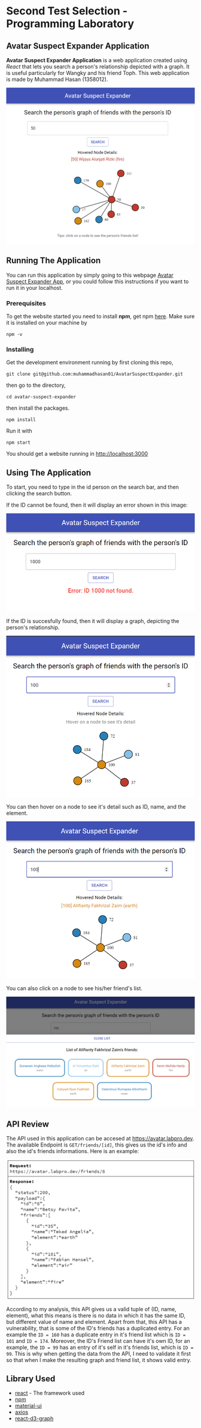 # Second Test Selection - Programming Laboratory
## Avatar Suspect Expander Application

**Avatar Suspect Expander Application** is a web application created using *React* that lets you search a person's relationship depicted with a graph. It is useful particularly for Wangky and his friend Toph. This web application is made by Muhammad Hasan (1358012).

![AvatarSuspectExpander](./assets/AvatarSuspectExpander.png)

## Running The Application

You can run this application by simply going to this webpage [Avatar Suspect Expander App](https://muhammadhasan01.github.io/AvatarSuspectExpander/), or you could follow this instructions if you want to run it in your localhost.

### Prerequisites

To get the website started you need to install **npm**, get npm [here](https://www.npmjs.com/get-npm). Make sure it is installed on your machine by

```
npm -v
```

### Installing

Get the development environment running by first cloning this repo,

```
git clone git@github.com:muhammadhasan01/AvatarSuspectExpander.git
```

then go to the directory,

```
cd avatar-suspect-expander
```
then install the packages.
```
npm install
```
Run it with
```
npm start
```
You should get a website running in <http://localhost:3000>

## Using The Application

To start, you need to type in the id person on the search bar, and then clicking the search button.

If the ID cannot be found, then it will display an error shown in this image:

![IDNotFound](./assets/IDNotFound.png)

If the ID is succesfully found, then it will display a graph, depicting the person's relationship.

![IDFound](./assets/IDFound.png)

You can then hover on a node to see it's detail such as ID, name, and the element.

![HoverNode](./assets/HoverNode.png)

You can also click on a node to see his/her friend's list.

![FriendsList](./assets/FriendsList.png)


## API Review

The API used in this application can be accesed at <https://avatar.labpro.dev>. The available Endpoint is `GET/friends/[id]`, this gives us the id's info and also the id's friends informations. Here is an example:

![APIExample](./assets/APIExample.png)

According to my analysis, this API gives us a valid tuple of (ID, name, element), what this means is there is no data in which it has the same ID, but different value of name and element. Apart from that, this API has a vulnerability, that is some of the ID's friends has a duplicated entry. For an example the `ID = 160` has a duplicate entry in it's friend list which is `ID = 101` and `ID = 174`. Moreover, the ID's Friend list can have it's own ID, for an example, the `ID = 99` has an entry of it's self in it's friends list, which is `ID = 99`. This is why when getting the data from the API, I need to validate it first so that when I make the resulting graph and friend list, it shows valid entry.

## Library Used

- [react](https://reactjs.org/) - The framework used
- [npm](https://www.npmjs.com/)
- [material-ui](https://material-ui.com/)
- [axios](https://www.npmjs.com/package/axios)
- [react-d3-graph](https://www.npmjs.com/package/react-d3-graph)
